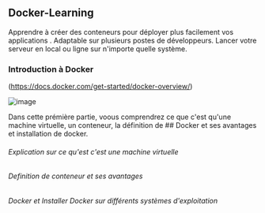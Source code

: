## Docker-Learning
Apprendre à créer des  conteneurs pour déployer plus facilement vos applications . Adaptable sur plusieurs postes de développeurs. Lancer votre serveur en local ou ligne sur n'importe quelle système.

### Introduction à Docker 
(https://docs.docker.com/get-started/docker-overview/)

![image](https://github.com/user-attachments/assets/497b5b63-9cd3-4129-a048-7bb3f491402f)


Dans cette prémière partie, voous comprendrez ce que c'est qu'une machine virtuelle, un conteneur, la définition de ## Docker et ses avantages et installation de docker.

###### Explication sur ce qu'est c'est une machine virtuelle

###### Definition de conteneur et ses avantages

###### Docker et Installer Docker sur différents systèmes d'exploitation
